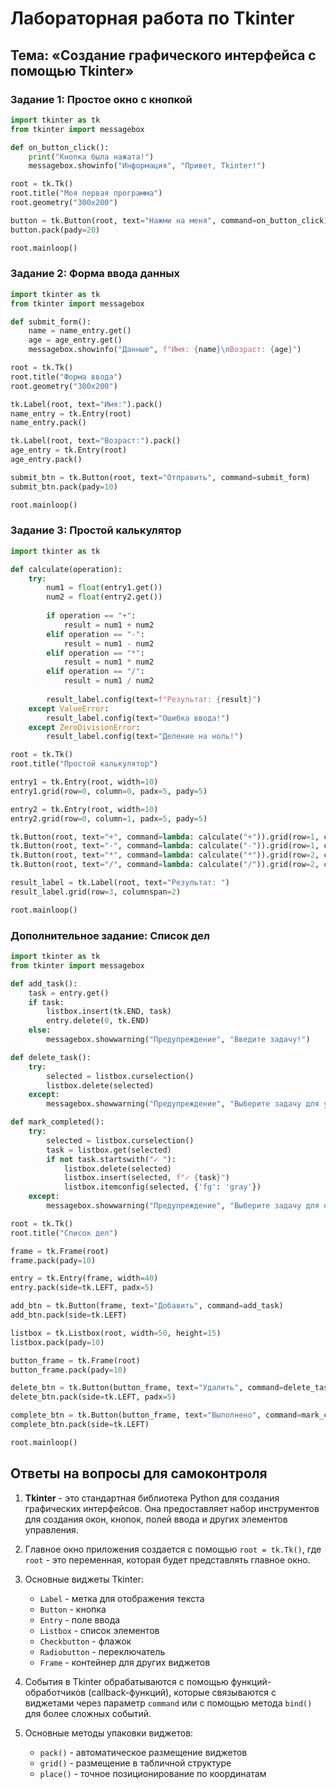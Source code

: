 # Лабораторная работа по Tkinter

## Тема: «Создание графического интерфейса с помощью Tkinter»

### Задание 1: Простое окно с кнопкой

```python
import tkinter as tk
from tkinter import messagebox

def on_button_click():
    print("Кнопка была нажата!")
    messagebox.showinfo("Информация", "Привет, Tkinter!")

root = tk.Tk()
root.title("Моя первая программа")
root.geometry("300x200")

button = tk.Button(root, text="Нажми на меня", command=on_button_click)
button.pack(pady=20)

root.mainloop()
```

### Задание 2: Форма ввода данных

```python
import tkinter as tk
from tkinter import messagebox

def submit_form():
    name = name_entry.get()
    age = age_entry.get()
    messagebox.showinfo("Данные", f"Имя: {name}\nВозраст: {age}")

root = tk.Tk()
root.title("Форма ввода")
root.geometry("300x200")

tk.Label(root, text="Имя:").pack()
name_entry = tk.Entry(root)
name_entry.pack()

tk.Label(root, text="Возраст:").pack()
age_entry = tk.Entry(root)
age_entry.pack()

submit_btn = tk.Button(root, text="Отправить", command=submit_form)
submit_btn.pack(pady=10)

root.mainloop()
```

### Задание 3: Простой калькулятор

```python
import tkinter as tk

def calculate(operation):
    try:
        num1 = float(entry1.get())
        num2 = float(entry2.get())
        
        if operation == "+":
            result = num1 + num2
        elif operation == "-":
            result = num1 - num2
        elif operation == "*":
            result = num1 * num2
        elif operation == "/":
            result = num1 / num2
            
        result_label.config(text=f"Результат: {result}")
    except ValueError:
        result_label.config(text="Ошибка ввода!")
    except ZeroDivisionError:
        result_label.config(text="Деление на ноль!")

root = tk.Tk()
root.title("Простой калькулятор")

entry1 = tk.Entry(root, width=10)
entry1.grid(row=0, column=0, padx=5, pady=5)

entry2 = tk.Entry(root, width=10)
entry2.grid(row=0, column=1, padx=5, pady=5)

tk.Button(root, text="+", command=lambda: calculate("+")).grid(row=1, column=0)
tk.Button(root, text="-", command=lambda: calculate("-")).grid(row=1, column=1)
tk.Button(root, text="*", command=lambda: calculate("*")).grid(row=2, column=0)
tk.Button(root, text="/", command=lambda: calculate("/")).grid(row=2, column=1)

result_label = tk.Label(root, text="Результат: ")
result_label.grid(row=3, columnspan=2)

root.mainloop()
```

### Дополнительное задание: Список дел

```python
import tkinter as tk
from tkinter import messagebox

def add_task():
    task = entry.get()
    if task:
        listbox.insert(tk.END, task)
        entry.delete(0, tk.END)
    else:
        messagebox.showwarning("Предупреждение", "Введите задачу!")

def delete_task():
    try:
        selected = listbox.curselection()
        listbox.delete(selected)
    except:
        messagebox.showwarning("Предупреждение", "Выберите задачу для удаления!")

def mark_completed():
    try:
        selected = listbox.curselection()
        task = listbox.get(selected)
        if not task.startswith("✓ "):
            listbox.delete(selected)
            listbox.insert(selected, f"✓ {task}")
            listbox.itemconfig(selected, {'fg': 'gray'})
    except:
        messagebox.showwarning("Предупреждение", "Выберите задачу для отметки!")

root = tk.Tk()
root.title("Список дел")

frame = tk.Frame(root)
frame.pack(pady=10)

entry = tk.Entry(frame, width=40)
entry.pack(side=tk.LEFT, padx=5)

add_btn = tk.Button(frame, text="Добавить", command=add_task)
add_btn.pack(side=tk.LEFT)

listbox = tk.Listbox(root, width=50, height=15)
listbox.pack(pady=10)

button_frame = tk.Frame(root)
button_frame.pack(pady=10)

delete_btn = tk.Button(button_frame, text="Удалить", command=delete_task)
delete_btn.pack(side=tk.LEFT, padx=5)

complete_btn = tk.Button(button_frame, text="Выполнено", command=mark_completed)
complete_btn.pack(side=tk.LEFT)

root.mainloop()
```

## Ответы на вопросы для самоконтроля

1. **Tkinter** - это стандартная библиотека Python для создания графических интерфейсов. Она предоставляет набор инструментов для создания окон, кнопок, полей ввода и других элементов управления.

2. Главное окно приложения создается с помощью `root = tk.Tk()`, где `root` - это переменная, которая будет представлять главное окно.

3. Основные виджеты Tkinter:
   - `Label` - метка для отображения текста
   - `Button` - кнопка
   - `Entry` - поле ввода
   - `Listbox` - список элементов
   - `Checkbutton` - флажок
   - `Radiobutton` - переключатель
   - `Frame` - контейнер для других виджетов

4. События в Tkinter обрабатываются с помощью функций-обработчиков (callback-функций), которые связываются с виджетами через параметр `command` или с помощью метода `bind()` для более сложных событий.

5. Основные методы упаковки виджетов:
   - `pack()` - автоматическое размещение виджетов
   - `grid()` - размещение в табличной структуре
   - `place()` - точное позиционирование по координатам
